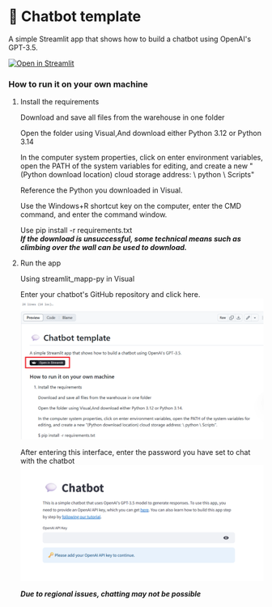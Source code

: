 # 💬 Chatbot template

A simple Streamlit app that shows how to build a chatbot using OpenAI's GPT-3.5.

[![Open in Streamlit](https://static.streamlit.io/badges/streamlit_badge_black_white.svg)](https://chatbot-template.streamlit.app/)

### How to run it on your own machine

1. Install the requirements

   Download and save all files from the warehouse in one folder

   Open the folder using Visual,And download either Python 3.12 or Python 3.14

   In the computer system properties, click on enter environment variables, open the PATH of the system variables for editing, and create a new "(Python download location) cloud storage address: \ python \ Scripts"

   Reference the Python you downloaded in Visual.

   Use the Windows+R shortcut key on the computer, enter the CMD command, and enter the command window.

   Use pip install -r requirements.txt<br>
   ***If the download is unsuccessful, some technical means such as climbing over the wall can be used to download.***

2. Run the app

    Using streamlit_mapp-py in Visual

    Enter your chatbot's GitHub repository and click here.<br>
    ![images](images/01.png)

    After entering this interface, enter the password you have set to chat with the chatbot<br>
    ![images](images/02.png)

    ***Due to regional issues, chatting may not be possible***


  

